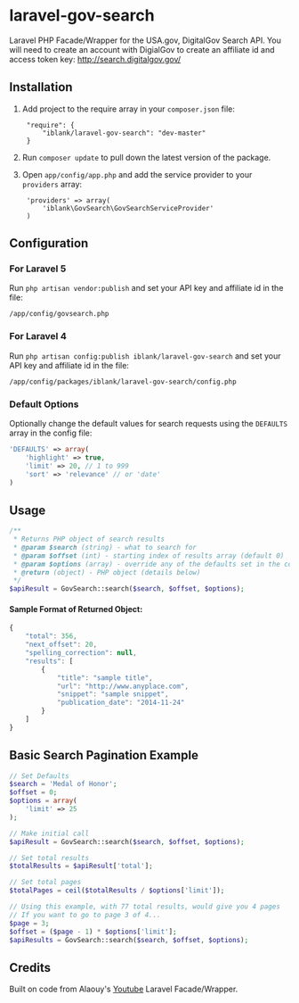 # laravel-gov-search
Laravel PHP Facade/Wrapper for the USA.gov, DigitalGov Search API. You will need to create an account with DigialGov to create an affiliate id and access token key: http://search.digitalgov.gov/

## Installation
1. Add project to the require array in your `composer.json` file:

        "require": {
            "iblank/laravel-gov-search": "dev-master"
        }
2. Run `composer update` to pull down the latest version of the package.
3. Open `app/config/app.php` and add the service provider to your `providers` array:

        'providers' => array(
            'iblank\GovSearch\GovSearchServiceProvider'
        )

## Configuration
### For Laravel 5
Run `php artisan vendor:publish` and set your API key and affiliate id in the file:
```
/app/config/govsearch.php
```
### For Laravel 4
Run `php artisan config:publish iblank/laravel-gov-search` and set your API key and affiliate id in the file:
```
/app/config/packages/iblank/laravel-gov-search/config.php
```
### Default Options
Optionally change the default values for search requests using the `DEFAULTS` array in the config file:
```php
'DEFAULTS' => array(
    'highlight' => true,
    'limit' => 20, // 1 to 999
    'sort' => 'relevance' // or 'date'
)
```

## Usage
```php
/**
 * Returns PHP object of search results
 * @param $search (string) - what to search for
 * @param $offset (int) - starting index of results array (default 0)
 * @param $options (array) - override any of the defaults set in the config file
 * @return (object) - PHP object (details below)
 */
$apiResult = GovSearch::search($search, $offset, $options);
```
#### Sample Format of Returned Object:
```javascript
{
    "total": 356,
    "next_offset": 20,
    "spelling_correction": null,
    "results": [
        {
            "title": "sample title",
            "url": "http://www.anyplace.com",
            "snippet": "sample snippet",
            "publication_date": "2014-11-24"
        }
    ]
}
```

## Basic Search Pagination Example
```php
// Set Defaults
$search = 'Medal of Honor';
$offset = 0;
$options = array(
    'limit' => 25
);

// Make initial call
$apiResult = GovSearch::search($search, $offset, $options);

// Set total results
$totalResults = $apiResult['total'];

// Set total pages
$totalPages = ceil($totalResults / $options['limit']);

// Using this example, with 77 total results, would give you 4 pages
// If you want to go to page 3 of 4...
$page = 3;
$offset = ($page - 1) * $options['limit'];
$apiResults = GovSearch::search($search, $offset, $options);
```

## Credits
Built on code from Alaouy's [Youtube](https://github.com/alaouy/Youtube) Laravel Facade/Wrapper.
